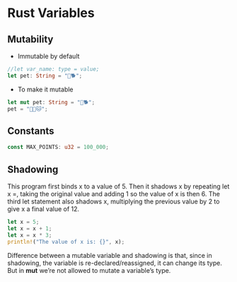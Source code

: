 # Rust Variables

## Mutability

- Immutable by default

```rust
//let var_name: type = value;
let pet: String = "🐶🐕";
```

- To make it mutable

```rust
let mut pet: String = "🐶🐕";
pet = "🐱‍👤🐱";
```

## Constants

```rust
const MAX_POINTS: u32 = 100_000;
```

## Shadowing

This program first binds x to a value of 5. Then it shadows x by repeating let x =, taking the original value and adding 1 so the value of x is then 6. The third let statement also shadows x, multiplying the previous value by 2 to give x a final value of 12.

```rust
let x = 5;
let x = x + 1;
let x = x * 3;
println!("The value of x is: {}", x);
```

Difference between a mutable variable and shadowing is that, since in shadowing, the variable is re-declared/reassigned, it can change its type. But in **mut** we’re not allowed to mutate a variable’s type.


